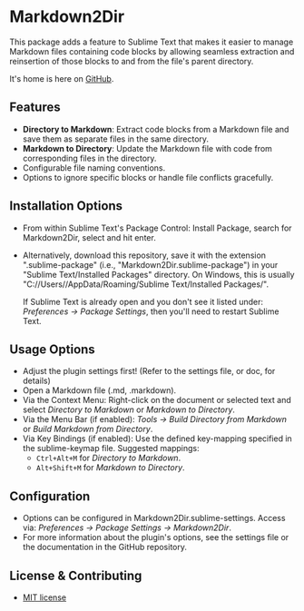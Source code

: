 Markdown2Dir
============

This package adds a feature to Sublime Text that makes it easier to manage Markdown files containing code blocks by allowing seamless extraction and reinsertion of those blocks to and from the file's parent directory.

It's home is here on [GitHub](https://github.com/JohhannasReyn/Markdown2Dir/).

Features
--------
  - **Directory to Markdown**: Extract code blocks from a Markdown file and save them as separate files in the same directory.
  - **Markdown to Directory**: Update the Markdown file with code from corresponding files in the directory.
  - Configurable file naming conventions.
  - Options to ignore specific blocks or handle file conflicts gracefully.

Installation Options
--------------------
  - From within Sublime Text's Package Control: Install Package, search for Markdown2Dir, select and hit enter.
  - Alternatively, download this repository, save it with the extension ".sublime-package" (i.e., "Markdown2Dir.sublime-package") in your "Sublime Text/Installed Packages" directory. On Windows, this is usually "C://Users/<UserName>/AppData/Roaming/Sublime Text/Installed Packages/".

    If Sublime Text is already open and you don't see it listed under:
    *Preferences -> Package Settings*, then you'll need to restart Sublime Text.

Usage Options
-------------
  - Adjust the plugin settings first! (Refer to the settings file, or doc, for details)
  - Open a Markdown file (.md, .markdown).
  - Via the Context Menu: Right-click on the document or selected text and select *Directory to Markdown* or *Markdown to Directory*.
  - Via the Menu Bar (if enabled): *Tools -> Build Directory from Markdown* or *Build Markdown from Directory*.
  - Via Key Bindings (if enabled): Use the defined key-mapping specified in the sublime-keymap file. Suggested mappings:
    - `Ctrl+Alt+M` for *Directory to Markdown*.
    - `Alt+Shift+M` for *Markdown to Directory*.

Configuration
-------------
  - Options can be configured in Markdown2Dir.sublime-settings. Access via: *Preferences -> Package Settings -> Markdown2Dir*.
  - For more information about the plugin's options, see the settings file or the documentation in the GitHub repository.

License & Contributing
----------------------
 - [MIT license](LICENSE)

